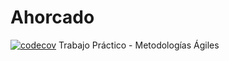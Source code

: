 # Ahorcado
[![codecov](https://codecov.io/gh/leandroberto2010/TestAhorcado/graph/badge.svg?token=RMP2JH9UMY)](https://codecov.io/gh/leandroberto2010/TestAhorcado)
Trabajo Práctico - Metodologías Ágiles
